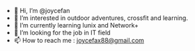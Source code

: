 - 👋 Hi, I’m @joycefan
- 👀 I’m interested in outdoor adventures, crossfit and learning. 
- 🌱 I’m currently learning lunix and Network+
- 💞️ I’m looking for the job in IT field 
- 📫 How to reach me : joycefax88@gmail.com

<!---
joycefax/joycefax is a ✨ special ✨ repository because its `README.md` (this file) appears on your GitHub profile.
You can click the Preview link to take a look at your changes.
--->

